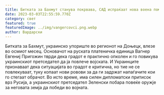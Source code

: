 ```yaml
---
title: Битката за Бахмут станува покрвава, САД испраќаат нова воена помош за Украина
date: 2023-03-03T22:55:59.770Z
category: свет
featured: true
featuredImage: ../img/vangercovci.png.webp
author: Вардарски
---
```


Битката за Бахмут, украинско упориште во регионот на Доњецк, влезе во осмиот месец. Основачот на руската платеничка единица Вагнер Евгениј Пригожин тврди дека градот е практично опколен и го повикува украинскиот претседател да ја повлече војската. И Украинците признаваат дека ситуацијата во градот е критична, но тие не се повлекуваат, туку копаат нови ровови за да ги задржат напаѓачите кои го стегаат обрачот. Во исто време, има силен дипломатски притисок врз Русија, а украинскиот претседател Зеленски побара повеќе оружје за неговата земја да победи во војната.
